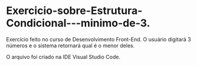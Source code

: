 # Exercicio-sobre-Estrutura-Condicional---minimo-de-3.
Exercício feito no curso de Desenvolvimento Front-End. O usuário digitará 3 números e o sistema retornará qual é o menor deles.

O arquivo foi criado na IDE Visual Studio Code. 
